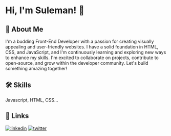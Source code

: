 # Hi, I'm Suleman! 👋


## 🚀 About Me
I'm a budding Front-End Developer with a passion for creating visually appealing and user-friendly websites. I have a solid foundation in HTML, CSS, and JavaScript, and I'm continuously learning and exploring new ways to enhance my skills. I'm excited to collaborate on projects, contribute to open-source, and grow within the developer community. Let's build something amazing together!


## 🛠 Skills
Javascript, HTML, CSS...


## 🔗 Links

[![linkedin](https://img.shields.io/badge/linkedin-0A66C2?style=for-the-badge&logo=linkedin&logoColor=white)](https://www.linkedin.com/in/suleman-khalil-268a9820a/)
[![twitter](https://img.shields.io/badge/twitter-1DA1F2?style=for-the-badge&logo=twitter&logoColor=white)](https://x.com/amSuleman_)


